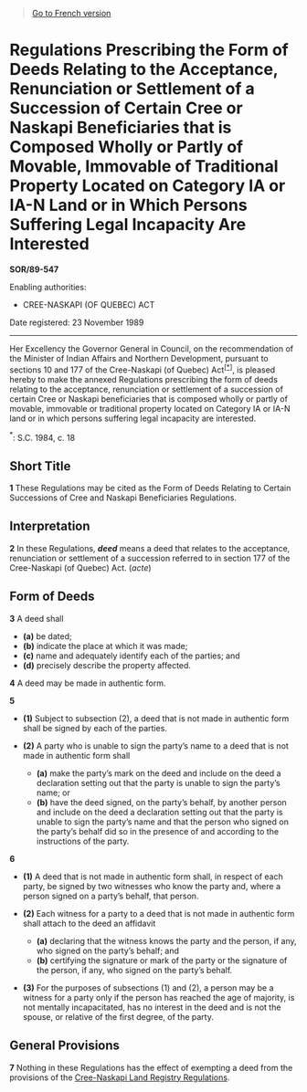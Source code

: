 > [Go to French version](/fr/Règlements/Décrets,%20ordonnances%20et%20règlements%20statutaires/89/547.md)

# Regulations Prescribing the Form of Deeds Relating to the Acceptance, Renunciation or Settlement of a Succession of Certain Cree or Naskapi Beneficiaries that is Composed Wholly or Partly of Movable, Immovable of Traditional Property Located on Category IA or IA-N Land or in Which Persons Suffering Legal Incapacity Are Interested

**SOR/89-547**

Enabling authorities: 
- CREE-NASKAPI (OF QUEBEC) ACT

Date registered: 23 November 1989

----------

Her Excellency the Governor General in Council, on the recommendation of the Minister of Indian Affairs and Northern Development, pursuant to sections 10 and 177 of the Cree-Naskapi (of Quebec) Act<sup><a href='#footnote1_e'>[*]</a></sup>, is pleased hereby to make the annexed Regulations prescribing the form of deeds relating to the acceptance, renunciation or settlement of a succession of certain Cree or Naskapi beneficiaries that is composed wholly or partly of movable, immovable or traditional property located on Category IA or IA-N land or in which persons suffering legal incapacity are interested.

<a name='footnote1_e'><sup>*</sup></a>: S.C. 1984, c. 18<br />




## Short Title


**1** These Regulations may be cited as the Form of Deeds Relating to Certain Successions of Cree and Naskapi Beneficiaries Regulations.




## Interpretation


**2** In these Regulations, ***deed*** means a deed that relates to the acceptance, renunciation or settlement of a succession referred to in section 177 of the Cree-Naskapi (of Quebec) Act. (*acte*)




## Form of Deeds


**3** A deed shall
- **(a)** be dated;
- **(b)** indicate the place at which it was made;
- **(c)** name and adequately identify each of the parties; and
- **(d)** precisely describe the property affected.



**4** A deed may be made in authentic form.



**5** 

- **(1)** Subject to subsection (2), a deed that is not made in authentic form shall be signed by each of the parties.

- **(2)** A party who is unable to sign the party’s name to a deed that is not made in authentic form shall
	- **(a)** make the party’s mark on the deed and include on the deed a declaration setting out that the party is unable to sign the party’s name; or
	- **(b)** have the deed signed, on the party’s behalf, by another person and include on the deed a declaration setting out that the party is unable to sign the party’s name and that the person who signed on the party’s behalf did so in the presence of and according to the instructions of the party.



**6** 

- **(1)** A deed that is not made in authentic form shall, in respect of each party, be signed by two witnesses who know the party and, where a person signed on a party’s behalf, that person.

- **(2)** Each witness for a party to a deed that is not made in authentic form shall attach to the deed an affidavit
	- **(a)** declaring that the witness knows the party and the person, if any, who signed on the party’s behalf; and
	- **(b)** certifying the signature or mark of the party or the signature of the person, if any, who signed on the party’s behalf.

- **(3)** For the purposes of subsections (1) and (2), a person may be a witness for a party only if the person has reached the age of majority, is not mentally incapacitated, has no interest in the deed and is not the spouse, or relative of the first degree, of the party.




## General Provisions


**7** Nothing in these Regulations has the effect of exempting a deed from the provisions of the [Cree-Naskapi Land Registry Regulations](/en/Regulations/Statutory%20Orders%20and%20Regulations/86/1070.md).


